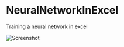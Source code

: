 # NeuralNetworkInExcel
Training a neural network in excel

![Screenshot](https://user-images.githubusercontent.com/65823721/118019102-39132180-b376-11eb-93a8-1997ccf173d5.PNG)

